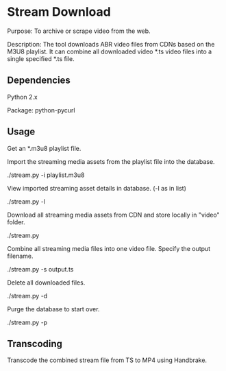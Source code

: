 # Stream Download

Purpose: To archive or scrape video from the web. 

Description: The tool downloads ABR video files from CDNs based on the M3U8 playlist. It can combine all downloaded video \*.ts video files into a single specified \*.ts file. 

## Dependencies

Python 2.x

Package: python-pycurl

## Usage

Get an \*.m3u8 playlist file.

Import the streaming media assets from the playlist file into the database.

./stream.py -i playlist.m3u8

View imported streaming asset details in database. (-l as in list)

./stream.py -l

Download all streaming media assets from CDN and store locally in "video" folder.

./stream.py

Combine all streaming media files into one video file. Specify the output filename.

./stream.py -s output.ts

Delete all downloaded files.

./stream.py -d

Purge the database to start over.

./stream.py -p

## Transcoding

Transcode the combined stream file from TS to MP4 using Handbrake.
